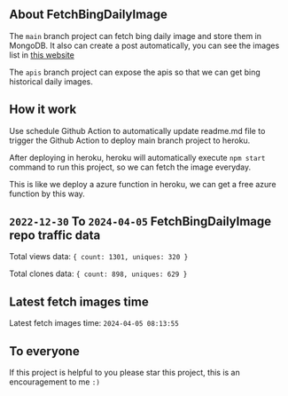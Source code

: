 ## About FetchBingDailyImage

The `main` branch project can fetch bing daily image and store them in MongoDB.
It also can create a post automatically, you can see the images list in [this website](https://oursalbum.netlify.app)

The `apis` branch project can expose the apis so that we can get bing historical daily images.

## How it work

Use schedule Github Action to automatically update readme.md file to trigger the Github Action to deploy main branch project to heroku.

After deploying in heroku, heroku will automatically execute `npm start` command to run this project, so we can fetch the image everyday.

This is like we deploy a azure function in heroku, we can get a free azure function by this way.

## `2022-12-30` To `2024-04-05` FetchBingDailyImage repo traffic data

Total views data: `{ count: 1301, uniques: 320 }`

Total clones data: `{ count: 898, uniques: 629 }`

## Latest fetch images time

Latest fetch images time: `2024-04-05 08:13:55`

## To everyone

If this project is helpful to you please star this project, this is an encouragement to me `:)`



